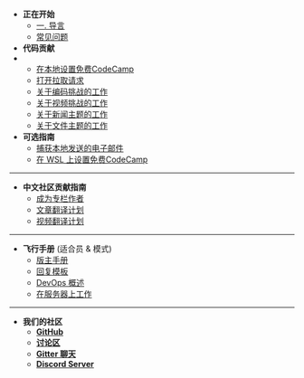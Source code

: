 - **正在开始**
  - [一. 导言](index "为FreeCodeCamp.org 社区贡献")
  - [常见问题](/FAQ.md)
- **代码贡献**
- - [在本地设置免费CodeCamp](/how-to-setup-freecodecamp-locally.md)
  - [打开拉取请求](/how-to-open-a-pull-request.md)
  - [关于编码挑战的工作](/how-to-work-on-coding-challenges.md)
  - [关于视频挑战的工作](/how-to-help-with-video-challenges.md)
  - [关于新闻主题的工作](/how-to-work-on-the-news-theme.md)
  - [关于文件主题的工作](/how-to-work-on-the-docs-theme.md)
- **可选指南**
  - [捕获本地发送的电子邮件](/how-to-catch-outgoing-emails-locally.md)
  - [在 WSL 上设置免费CodeCamp](/how-to-setup-wsl.md)

---

- **中文社区贡献指南**
  - [成为专栏作者](/i18n/chinese/news-author-application.md)
  - [文章翻译计划](/i18n/chinese/news-translations.md)
  - [视频翻译计划](/i18n/chinese/video-translations.md)

---

- **飞行手册** (适合员 & 模式)
  - [版主手册](/flight-manuals/moderator-handbook.md)
  - [回复模板](/flight-manuals/using-reply-templates.md)
  - [DevOps 概述](/devops.md)
  - [在服务器上工作](/flight-manuals/working-on-virtual-machines.md)

---

- **我们的社区**
  - [**GitHub**](https://github.com/freecodecamp/freecodecamp)
  - [**讨论区**](https://freecodecamp.org/forum/c/contributors)
  - [**Gitter 聊天**](https://gitter.im/FreeCodeCamp/Contributors)
  - [**Discord Server**](https://discord.gg/pFspAhS)
